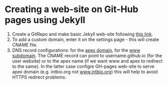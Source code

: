 # Creating a web-site on Git-Hub pages using Jekyll

  1. Create a GitRepo and make basic Jekyll web-site following [this link](https://help.github.com/articles/adding-a-jekyll-theme-to-your-github-pages-site-with-the-jekyll-theme-chooser/).   
  2. To add a custom domain, enter it on the settings page - this will create CNAME file. 
  3. DNS record configurations: for the [apex domain](https://help.github.com/articles/setting-up-an-apex-domain/#configuring-a-records-with-your-dns-provider), for the [www subdomain](https://help.github.com/articles/setting-up-a-www-subdomain/).  The CNAME record can point to username.github.io (for the user website) or to the apex name (if we want www and apex to redirect to the same). In the latter case configre GH-pages web-site to serve apex domain (e.g. intbio.org not www.intbio.org) this will help to avoid HTTPS redirect problems.
